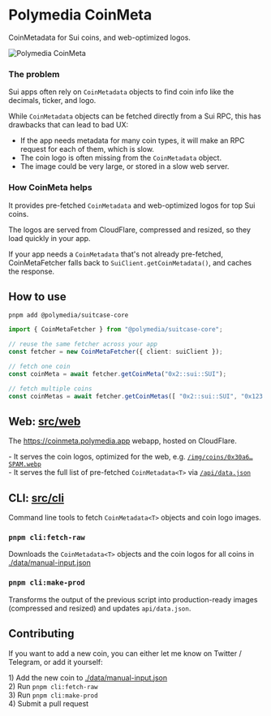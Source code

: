 # Polymedia CoinMeta

CoinMetadata for Sui coins, and web-optimized logos.

![Polymedia CoinMeta](https://coinmeta.polymedia.app/img/open-graph.webp?x1)

### The problem

Sui apps often rely on `CoinMetadata` objects to find coin info like the decimals, ticker, and logo.

While `CoinMetadata` objects can be fetched directly from a Sui RPC, this has drawbacks that can lead to bad UX:
- If the app needs metadata for many coin types, it will make an RPC request for each of them, which is slow.
- The coin logo is often missing from the `CoinMetadata` object.
- The image could be very large, or stored in a slow web server.

### How CoinMeta helps

It provides pre-fetched `CoinMetadata` and web-optimized logos for top Sui coins.

The logos are served from CloudFlare, compressed and resized, so they load quickly in your app.

If your app needs a `CoinMetadata` that's not already pre-fetched, CoinMetaFetcher falls back to `SuiClient.getCoinMetadata()`, and caches the response.

## How to use

```shell
pnpm add @polymedia/suitcase-core
```

```typescript
import { CoinMetaFetcher } from "@polymedia/suitcase-core";

// reuse the same fetcher across your app
const fetcher = new CoinMetaFetcher({ client: suiClient });

// fetch one coin
const coinMeta = await fetcher.getCoinMeta("0x2::sui::SUI");

// fetch multiple coins
const coinMetas = await fetcher.getCoinMetas([ "0x2::sui::SUI", "0x123::coin::COIN" ]);
```

## Web: [src/web](./src/web/)

The https://coinmeta.polymedia.app webapp, hosted on CloudFlare.

\- It serves the coin logos, optimized for the web, e.g. [`/img/coins/0x30a6…SPAM.webp`](https://coinmeta.polymedia.app/img/coins/0x30a644c3485ee9b604f52165668895092191fcaf5489a846afa7fc11cdb9b24a-spam-SPAM.webp)<br/>
\- It serves the full list of pre-fetched `CoinMetadata<T>` via [`/api/data.json`](https://coinmeta.polymedia.app/api/data.json)

## CLI: [src/cli](./src/cli/)

Command line tools to fetch `CoinMetadata<T>` objects and coin logo images.

### `pnpm cli:fetch-raw`

Downloads the `CoinMetadata<T>` objects and the coin logos for all coins in [./data/manual-input.json](./data/manual-input.json)

### `pnpm cli:make-prod`

Transforms the output of the previous script into production-ready images (compressed and resized) and updates `api/data.json`.

## Contributing

If you want to add a new coin, you can either let me know on Twitter / Telegram, or add it yourself:

1\) Add the new coin to [./data/manual-input.json](./data/manual-input.json)<br/>
2\) Run `pnpm cli:fetch-raw`<br/>
3\) Run `pnpm cli:make-prod`<br/>
4\) Submit a pull request
